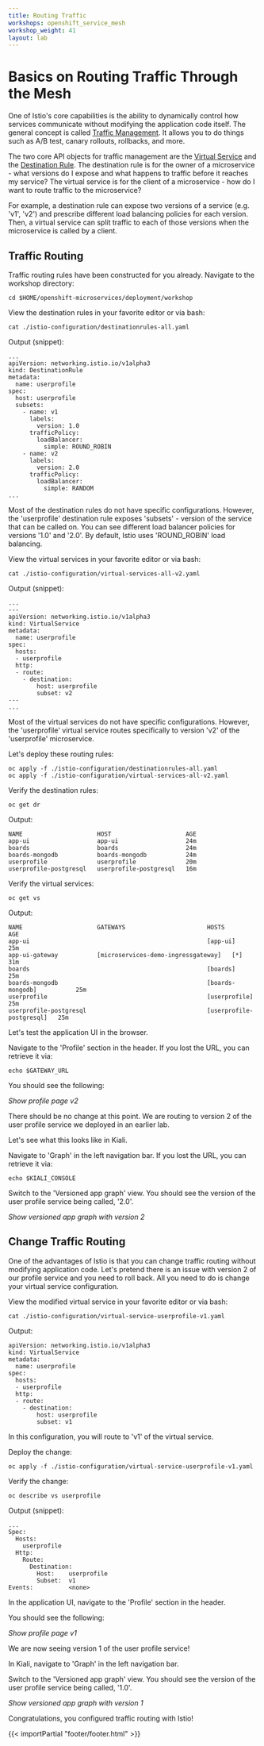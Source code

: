 ```yaml
---
title: Routing Traffic
workshops: openshift_service_mesh
workshop_weight: 41
layout: lab
---
```


# Basics on Routing Traffic Through the Mesh

One of Istio's core capabilities is the ability to dynamically control how services communicate without modifying the application code itself.  The general concept is called [Traffic Management][1].  It allows you to do things such as A/B test, canary rollouts, rollbacks, and more.  

The two core API objects for traffic management are the [Virtual Service][2] and the [Destination Rule][3].  The destination rule is for the owner of a microservice - what versions do I expose and what happens to traffic before it reaches my service?  The virtual service is for the client of a microservice - how do I want to route traffic to the microservice?

For example, a destination rule can expose two versions of a service (e.g. 'v1', 'v2') and prescribe different load balancing policies for each version.  Then, a virtual service can split traffic to each of those versions when the microservice is called by a client.

## Traffic Routing

Traffic routing rules have been constructed for you already.  Navigate to the workshop directory:
```
cd $HOME/openshift-microservices/deployment/workshop
```

View the destination rules in your favorite editor or via bash:
```
cat ./istio-configuration/destinationrules-all.yaml
```

Output (snippet):
```
...
apiVersion: networking.istio.io/v1alpha3
kind: DestinationRule
metadata:
  name: userprofile
spec:
  host: userprofile
  subsets:
  	- name: v1
  	  labels:
  	  	version: 1.0
      trafficPolicy:
        loadBalancer:
          simple: ROUND_ROBIN        
    - name: v2
      labels:
        version: 2.0
      trafficPolicy:
        loadBalancer:
          simple: RANDOM
...
```

Most of the destination rules do not have specific configurations.  However, the 'userprofile' destination rule exposes 'subsets' - version of the service that can be called on.  You can see different load balancer policies for versions '1.0' and '2.0'.  By default, Istio uses 'ROUND_ROBIN' load balancing.

View the virtual services in your favorite editor or via bash:
```
cat ./istio-configuration/virtual-services-all-v2.yaml
```

Output (snippet):
```
...
---
apiVersion: networking.istio.io/v1alpha3
kind: VirtualService
metadata:
  name: userprofile
spec:
  hosts:
  - userprofile
  http:
  - route:
    - destination:
        host: userprofile
        subset: v2
---
...
```

Most of the virtual services do not have specific configurations.  However, the 'userprofile' virtual service routes specifically to version 'v2' of the 'userprofile' microservice.

Let's deploy these routing rules:
```
oc apply -f ./istio-configuration/destinationrules-all.yaml 
oc apply -f ./istio-configuration/virtual-services-all-v2.yaml
```

Verify the destination rules:
```
oc get dr
```

Output:
```
NAME                     HOST                     AGE
app-ui                   app-ui                   24m
boards                   boards                   24m
boards-mongodb           boards-mongodb           24m
userprofile              userprofile              20m
userprofile-postgresql   userprofile-postgresql   16m
```

Verify the virtual services:
```
oc get vs
```

Output:
```
NAME                     GATEWAYS                       HOSTS                      AGE
app-ui                                                  [app-ui]                   25m
app-ui-gateway           [microservices-demo-ingressgateway]   [*]                        31m
boards                                                  [boards]                   25m
boards-mongodb                                          [boards-mongodb]           25m
userprofile                                             [userprofile]              25m
userprofile-postgresql                                  [userprofile-postgresql]   25m
```

Let's test the application UI in the browser.

Navigate to the 'Profile' section in the header.  If you lost the URL, you can retrieve it via:
```
echo $GATEWAY_URL
```

You should see the following:

*Show profile page v2*

There should be no change at this point.  We are routing to version 2 of the user profile service we deployed in an earlier lab.

Let's see what this looks like in Kiali.

Navigate to 'Graph' in the left navigation bar. If you lost the URL, you can retrieve it via:
```
echo $KIALI_CONSOLE
```

Switch to the 'Versioned app graph' view.  You should see the version of the user profile service being called, '2.0'.

*Show versioned app graph with version 2*

## Change Traffic Routing

One of the advantages of Istio is that you can change traffic routing without modifying application code.  Let's pretend there is an issue with version 2 of our profile service and you need to roll back.  All you need to do is change your virtual service configuration.

View the modified virtual service in your favorite editor or via bash:
```
cat ./istio-configuration/virtual-service-userprofile-v1.yaml
```

Output:
```
apiVersion: networking.istio.io/v1alpha3
kind: VirtualService
metadata:
  name: userprofile
spec:
  hosts:
  - userprofile
  http:
  - route:
    - destination:
        host: userprofile
        subset: v1
```

In this configuration, you will route to 'v1' of the virtual service.

Deploy the change:
```
oc apply -f ./istio-configuration/virtual-service-userprofile-v1.yaml
```

Verify the change:
```
oc describe vs userprofile
```

Output (snippet):
```
...
Spec:
  Hosts:
    userprofile
  Http:
    Route:
      Destination:
        Host:    userprofile
        Subset:  v1
Events:          <none>
```

In the application UI, navigate to the 'Profile' section in the header.

You should see the following:

*Show profile page v1*

We are now seeing version 1 of the user profile service!

In Kiali, navigate to 'Graph' in the left navigation bar.

Switch to the 'Versioned app graph' view.  You should see the version of the user profile service being called, '1.0'.

*Show versioned app graph with version 1*

Congratulations, you configured traffic routing with Istio!

[1]: https://istio.io/docs/concepts/traffic-management
[2]: https://istio.io/docs/concepts/traffic-management/#virtual-services
[3]: https://istio.io/docs/concepts/traffic-management/#destination-rules

{{< importPartial "footer/footer.html" >}}